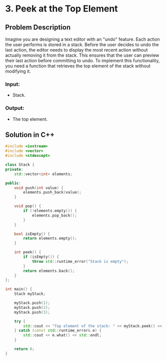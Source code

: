 # 3. Peek at the Top Element

## Problem Description

Imagine you are designing a text editor with an "undo" feature. Each action the user performs is stored in a stack. Before the user decides to undo the last action, the editor needs to display the most recent action without actually removing it from the stack. This ensures that the user can preview their last action before committing to undo. To implement this functionality, you need a function that retrieves the top element of the stack without modifying it.

### Input:
- Stack.

### Output:
- The top element.

## Solution in C++

```cpp
#include <iostream>
#include <vector>
#include <stdexcept>

class Stack {
private:
    std::vector<int> elements;

public:
    void push(int value) {
        elements.push_back(value);
    }

    void pop() {
        if (!elements.empty()) {
            elements.pop_back();
        }
    }

    bool isEmpty() {
        return elements.empty();
    }

    int peek() {
        if (isEmpty()) {
            throw std::runtime_error("Stack is empty");
        }
        return elements.back();
    }
};

int main() {
    Stack myStack;

    myStack.push(1);
    myStack.push(2);
    myStack.push(3);

    try {
        std::cout << "Top element of the stack: " << myStack.peek() << std::endl;
    } catch (const std::runtime_error& e) {
        std::cout << e.what() << std::endl;
    }

    return 0;
}
```
